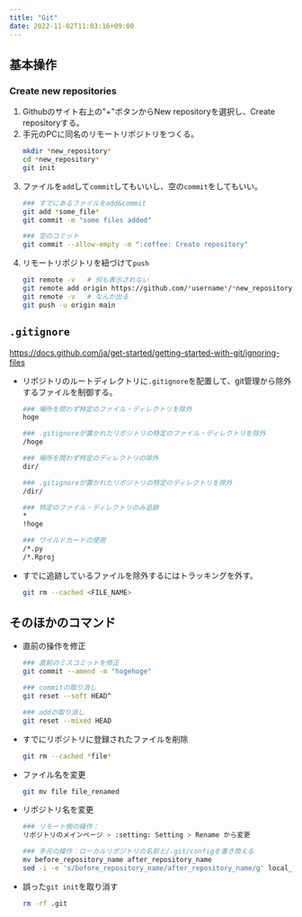 ```yaml
---
title: "Git"
date: 2022-11-02T11:03:16+09:00
---
```


## 基本操作
### Create new repositories
1. Githubのサイト右上の"+"ボタンからNew repositoryを選択し、Create repositoryする。
1. 手元のPCに同名のリモートリポジトリをつくる。
	```sh
	mkdir *new_repository*
	cd *new_repository*
	git init
	```
1. ファイルを`add`して`commit`してもいいし、空の`commit`をしてもいい。
	```sh
	### すでにあるファイルをadd&commit
	git add *some_file*
	git commit -m "some files added"

	### 空のコミット
	git commit --allow-empty -m ":coffee: Create repository"
	```
1. リモートリポジトリを紐づけて`push`
	```sh
	git remote -v	# 何も表示されない
	git remote add origin https://github.com/*username*/*new_repository*.git
	git remote -v	# なんか出る
	git push -u origin main
	```

## `.gitignore`
https://docs.github.com/ja/get-started/getting-started-with-git/ignoring-files

- リポジトリのルートディレクトリに`.gitignore`を配置して、git管理から除外するファイルを制御する。
	```sh
	### 場所を問わず特定のファイル・ディレクトリを除外
	hoge

	### .gitignoreが置かれたリポジトリの特定のファイル・ディレクトリを除外
	/hoge

	### 場所を問わず特定のディレクトリの除外
	dir/

	### .gitignoreが置かれたリポジトリの特定のディレクトリを除外
	/dir/

	### 特定のファイル・ディレクトリのみ追跡
	*
	!hoge
	
	### ワイルドカードの使用
	/*.py
	/*.Rproj
	```

- すでに追跡しているファイルを除外するにはトラッキングを外す。
	```sh
	git rm --cached <FILE_NAME>
	```

## そのほかのコマンド
- 直前の操作を修正
	```sh
	### 直前のミスコミットを修正
	git commit --amend -m "hogehoge"

	### commitの取り消し
	git reset --soft HEAD^

	### addの取り消し
	git reset --mixed HEAD
	```

- すでにリポジトリに登録されたファイルを削除
	```sh
	git rm --cached *file*
	```

- ファイル名を変更
	```sh
	git mv file file_renamed
	```

- リポジトリ名を変更
	```sh
	### リモート側の操作：
	リポジトリのメインページ > :setting: Setting > Rename から変更

	### 手元の操作：ローカルリポジトリの名前と/.git/configを書き換える
	mv before_repository_name after_repository_name
	sed -i -e 's/bofore_repository_name/after_repository_name/g' local_repository/.git/config
	```

- 誤った`git init`を取り消す
	```sh
	rm -rf .git
	```

